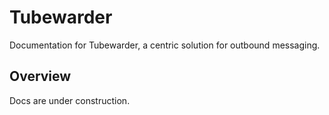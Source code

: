 # Tubewarder
Documentation for Tubewarder, a centric solution for outbound messaging.

## Overview
Docs are under construction.
